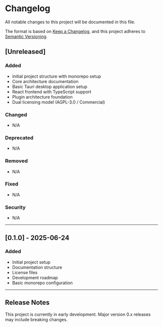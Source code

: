 # Changelog

All notable changes to this project will be documented in this file.

The format is based on [Keep a Changelog](https://keepachangelog.com/en/1.0.0/),
and this project adheres to [Semantic Versioning](https://semver.org/spec/v2.0.0.html).

## [Unreleased]

### Added
- Initial project structure with monorepo setup
- Core architecture documentation
- Basic Tauri desktop application setup
- React frontend with TypeScript support
- Plugin architecture foundation
- Dual licensing model (AGPL-3.0 / Commercial)

### Changed
- N/A

### Deprecated
- N/A

### Removed
- N/A

### Fixed
- N/A

### Security
- N/A

---

## [0.1.0] - 2025-06-24

### Added
- Initial project setup
- Documentation structure
- License files
- Development roadmap
- Basic monorepo configuration

---

## Release Notes

This project is currently in early development. Major version 0.x releases may include breaking changes.
